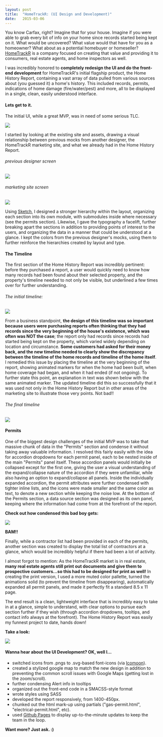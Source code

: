 ```yaml
---
layout: post
title:  "HomeTrackR: (UI Design and Development)"
date:   2015-03-06
---
```


You know Carfax, right? Imagine that for your house. Imagine if you were able to grab every bit of info on your home since records started being kept on it. What would be uncovered? What value would that have for you as a homeowner? What about as a potential homebuyer or homeseller? [HomeTrackR](https://hometrackr.com/) is a company focused on creating that value and providing it to consumers, real estate agents, and home inspectors as well.

I was incredibly honored to **completely redesign the UI and do the front-end development** for HomeTrackR's initial flagship product, the Home History Report, containing a vast array of data pulled from various sources about (you guessed it) a home's history. This included records, permits, indications of home damage (fire/water/pest) and more, all to be displayed in a single, clean, easily understood interface.

#### Lets get to it.
The initial UI, while a great MVP, was in need of some serious TLC.

<a href="{{ site.baseurl }}/assets/img/hometrackr-ui/old-screen.png"><img src="{{ site.baseurl }}/assets/img/hometrackr-ui/old-screen.png"></a>

I started by looking at the existing site and assets, drawing a visual relationship between previous mocks from another designer, the HomeTrackR marketing site, and what we already had in the Home History Report.

###### previous designer screen
<a href="{{ site.baseurl }}/assets/img/hometrackr-ui/previous-designer-mocks.png"><img src="{{ site.baseurl }}/assets/img/hometrackr-ui/previous-designer-mocks.png"></a>

###### marketing site screen
<a href="{{ site.baseurl }}/assets/img/hometrackr-ui/website-screen.png"><img src="{{ site.baseurl }}/assets/img/hometrackr-ui/website-screen.png"></a>

Using [Sketch](http://bohemiancoding.com/sketch/), I designed a stronger hierarchy within the layout, organizing each section into its own module, with submodules inside where necessary (see the permits section). Likewise, I gave the typography a facelift, further breaking apart the sections in addition to providing points of interest to the users, and organizing the data in a manner that could be understood at a glance. I kept the colors from the previous designer's mocks, using them to further reinforce the hierarchies created by layout and type.

#### The Timeline
The first section of the Home History Report was incredibly pertinent: before they purchased a report, a user would quickly need to know how many records had been found about their selected property, and the property's timeline needed to not only be visible, but underlined a few times over for further understanding.

###### The initial timeline:
<a href="{{ site.baseurl }}/assets/img/hometrackr-ui/screens.png"><img src="{{ site.baseurl }}/assets/img/hometrackr-ui/initial-timeline.png"></a>

From a business standpoint, **the design of this timeline was so important because users were purchasing reports often thinking that they had records since the very beginning of the house's existence, which was often was NOT the case**; the report only had records since records had started being kept on the property, which varied widely depending on location and circumstance. **Some customers had asked for their money back, and the new timeline needed to clearly show the discrepancy between the timeline of the home records and timeline of the home itself**. I remedied this issue by placing the timeline at the very beginning of the report, showing animated markers for when the home had been built, when home coverage had began, and when it had ended (if not ongoing). To further state this point, an explanation in text was shown below with the same animated marker. The updated timeline did this so successfully that it was used not only in the Home History Report but in other areas of the marketing site to illustrate those very points. Not bad!!

###### The final timeline
<a href="{{ site.baseurl }}/assets/img/hometrackr-ui/final-timeline.png"><img src="{{ site.baseurl }}/assets/img/hometrackr-ui/final-timeline.png"></a>


#### Permits
One of the biggest design challenges of the initial MVP was to take that massive chunk of data in the "Permits" section and condense it without taking away valuable information. I resolved this fairly easily with the idea for accordion dropdowns for each permit panel, each to be nested inside of the main "Permits" panel itself. These accordion panels would initially be collapsed except for the first one, giving the user a visual understanding of the expand/collapse nature of the accordion if they were unfamiliar, while also having an option to expand/collapse all panels. Inside the individually expanded accordion, the permit attributes were further condensed with tighter inline lists, and the icons were made smaller and the same color as text, to denote a new section while keeping the noise low. At the bottom of the Permits section, a data source section was designed as its own panel, keeping where the information had come from at the forefront of the report.

**Check out how condensed this bad boy gets:**

<img src="{{ site.baseurl }}/assets/img/hometrackr-ui/old-vs-new-report.png">

**BAM!!**

Finally, while a contractor list had been provided in each of the permits, another section was created to display the total list of contractors at a glance, which would be incredibly helpful if there had been a lot of activity.

I almost forgot to mention: As the HomeTrackR market is in real estate, **many real estate agents still print out documents and give them to prospective customers...so this had to be designed for print as well!** In creating the print version, I used a more muted color pallette, turned the animations solid (to prevent the timeline from disappearing), automatically expanded all permit panels, and made it perfectly fit a standard 8.5 x 11 page.

The end result is a clean, lightweight interface that is incredibly easy to take in at a glance, simple to understand, with clear options to pursue each section further if they wish (through accordion dropdowns, tooltips, and contact info always at the forefront). The Home History Report was easily my funnest project to date, hands down!

**Take a look:**

<a href="{{ site.baseurl }}/assets/img/hometrackr-ui/all-new.png"><img src="{{ site.baseurl }}/assets/img/hometrackr-ui/all-new.png"></a>


#### Wanna hear about the UI Development? OK, well I...

* switched icons from .pngs to .svg-based font-icons (via [Icomoon](https://icomoon.io/)).
* created a stylized google map to match the new design in addition to preventing the common scroll issues with Google Maps (getting lost in the zoom/scroll).
* further condensing Alert info in tooltips
* organized out the front-end code in a SMACSS-style format
* wrote styles using SASS
* developed the report responsively, from 1400-450px.
* chunked out the html mark-up using partials ("gas-permit.html", "electrical-permit.html", etc).
* used [Github Pages](https://pages.github.com/) to display up-to-the-minute updates to keep the team in the loop.

**Want more? Just ask. :)**
